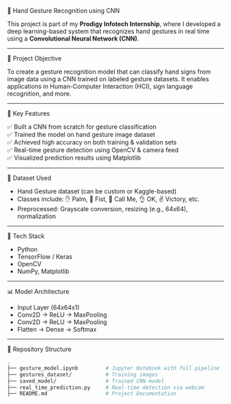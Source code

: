 🤖 Hand Gesture Recognition using CNN

This project is part of my **Prodigy Infotech Internship**, where I developed a deep learning-based system that recognizes hand gestures in real time using a **Convolutional Neural Network (CNN)**.

---
🎯 Project Objective

To create a gesture recognition model that can classify hand signs from image data using a CNN trained on labeled gesture datasets. It enables applications in Human-Computer Interaction (HCI), sign language recognition, and more.

---

 🧠 Key Features

✅ Built a CNN from scratch for gesture classification  
✅ Trained the model on hand gesture image dataset  
✅ Achieved high accuracy on both training & validation sets  
✅ Real-time gesture detection using OpenCV & camera feed  
✅ Visualized prediction results using Matplotlib

---

 📂 Dataset Used

- Hand Gesture dataset (can be custom or Kaggle-based)
- Classes include: ✋ Palm, 👊 Fist, 🤙 Call Me, 👌 OK, ✌️ Victory, etc.
- Preprocessed: Grayscale conversion, resizing (e.g., 64x64), normalization

---

 🔧 Tech Stack

- Python  
- TensorFlow / Keras  
- OpenCV  
- NumPy, Matplotlib  

---

 📊 Model Architecture

- Input Layer (64x64x1)  
- Conv2D → ReLU → MaxPooling  
- Conv2D → ReLU → MaxPooling  
- Flatten → Dense → Softmax

---

 📁 Repository Structure

```bash
.
├── gesture_model.ipynb         # Jupyter Notebook with full pipeline
├── gestures_dataset/           # Training images
├── saved_model/                # Trained CNN model
├── real_time_prediction.py     # Real-time detection via webcam
├── README.md                   # Project Documentation
